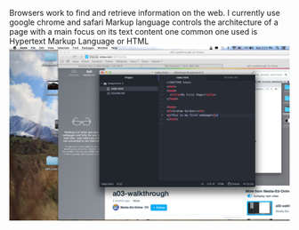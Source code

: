 Browsers work to find and retrieve information on the web. I currently use google chrome and safari
Markup language controls the architecture of a page with a main focus on its text content one common one used is Hypertext Markup Language or HTML
![assignment-03 image](./Images/assignment-03:images:.png)
